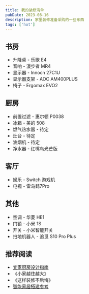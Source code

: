 ```yaml
---
title: 我的装修清单
pubDate: 2023-08-16
description: 家里装修准备采购的一些东西
tags: ['hot']
---
```


## 书房

- 升降桌 - 乐歌 E4
- 音响 - 漫步者 MR4
- 显示器 - Innocn 27C1U
- 显示器支架 - AOC AM400PLUS
- 椅子 - Ergomax EVO2

## 厨房

- 前置过滤 - 惠尔顿 P0038
- 冰箱 - 美的 508
- 燃气热水器 - 待定
- 灶台 - 待定
- 油烟机 - 待定
- 净水器 - 红嘴鸟光芒版

## 客厅

- 娱乐 - Switch 游戏机
- 电视 - 雷鸟鹤7Pro

## 其他

- 空调 - 华菱 HE1
- 门锁 - 小米 1S
- 开关 - 小米智能开关
- 扫地机器人 - 追觅 S10 Pro Plus

## 推荐阅读

- [宜家厨房设计指南](https://www.ikea.com/ca/en/files/pdf/d6/cb/d6cb87ce/fy21_apr_your_new_ikea_kitchen_planning_guide_en.pdf)
- 《小家越住越大》
- 《这样装修不后悔》
- [智能家居搭建参考](https://www.kdocs.cn/l/cgBE7SmUhFdb)
